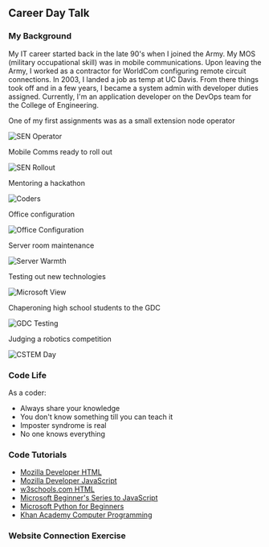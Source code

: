 ## Career Day Talk

### My Background

My IT career started back in the late 90's when I joined the Army. My MOS \(military occupational skill\) was in mobile communications. Upon leaving the Army, I worked as a contractor for WorldCom configuring remote circuit connections. In 2003, I landed a job as temp at UC Davis. From there things took off and in a few years, I became a system admin with developer duties assigned. Currently, I'm an application developer on the DevOps team for the College of Engineering. 

One of my first assignments was as a small extension node operator

![SEN Operator](images/sen_operator.jpg "SEN Operator")

Mobile Comms ready to roll out

![SEN Rollout](images/sen_rollout.jpg)

Mentoring a hackathon

![Coders](images/coders.jpg)

Office configuration

![Office Configuration](images/dark_ben.JPG)

Server room maintenance

![Server Warmth](images/server_warmth.jpg)

Testing out new technologies

![Microsoft View](images/microsoft_view.jpg)

Chaperoning high school students to the GDC

![GDC Testing](images/gdc_testing.jpg)

Judging a robotics competition

![CSTEM Day](images/roboplay_judge.jpg)

### Code Life

As a coder:

- Always share your knowledge
- You don't know something till you can teach it
- Imposter syndrome is real
- No one knows everything


### Code Tutorials
- [Mozilla Developer HTML](https://developer.mozilla.org/en-US/docs/Learn/HTML)
- [Mozilla Developer JavaScript](https://developer.mozilla.org/en-US/docs/Web/JavaScript)
- [w3schools.com HTML](https://www.w3schools.com/html/default.asp)
- [Microsoft Beginner's Series to JavaScript](https://www.youtube.com/playlist?list=PLlrxD0HtieHhW0NCG7M536uHGOtJ95Ut2)
- [Microsoft Python for Beginners](https://www.youtube.com/playlist?list=PLlrxD0HtieHhS8VzuMCfQD4uJ9yne1mE6)
- [Khan Academy Computer Programming](https://www.khanacademy.org/computing/computer-programming)


### Website Connection Exercise




